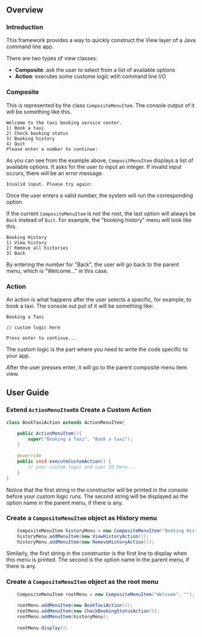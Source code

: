 # 

## Overview

### Introduction

This framework provides a way to quickly construct the View layer of a Java command line app.

There are two types of view classes:

* **Composite**: ask the user to select from a list of available options 
* **Action**: executes some custome logic wtih command line I/O

### Composite 

This is represented by the class `CompositeMenuItem`. The console output of it will be something like this.

```text
Welcome to the taxi booking service center.
1) Book a taxi
2) Check booking status
3) Booking history
4) Quit
Please enter a number to continue: 

```

As you can see from the example above, `CompositMenuItem` displays a list of available options. It asks for the user to input an integer. If invalid input occurs, there will be an error message.

```text
Invalid input. Please try again: 
```

Once the user enters a valid number, the system will run the corresponding option.

If the current `CompositeMenuItem` is not the root, the last option will always be `Back` instead of `Quit`. For example, the "booking history" menu will look like this.

```text
Booking History
1) View history
2) Remove all histories
3) Back
```
By entering the number for "Back", the user will go back to the parent menu, which is "Welcome..." in this case.

### Action

An action is what happens after the user selects a specific, for example, to book a taxi. The console out put of it will be something like:

```text
Booking a Taxi

// custom logic here

Press enter to continue...

```

The custom logic is the part where you need to write the code specific to your app.

After the user presses enter, it will go to the parent composite menu item view.


## User Guide

### Extend `ActionMenuItem`to Create a Custom Action

```java
class BookTaxiAction extends ActionMenuItem{

	public ActionMenuItem(){
		super("Booking a Taxi", "Book a taxi");
	}
	
	@override
	public void executeCustomAction() {
		// your custom logic and user IO here...
	}
}
```

Notice that the first string in the constructor will be printed in the console before your custom logic runs. The second string will be displayed as the option name in the parent menu, if there is any.

### Create a `CompositeMenuItem` object as History menu

```java
	CompositeMenuItem historyMenu = new CompositeMenuItem("Booking History", "Booking history");
	historyMenu.addMenuItem(new ViewHistoryAction());
	historyMenu.addMenuItem(new RemoveHistoryAction());
```

Similarly, the first string in the constructor is the first line to display when this menu is printed. The second is the option name in the parent menu, if there is any.

### Create a `CompositeMenuItem` object as the root menu

```java
	CompositeMenuItem rootMenu = new CompositeMenuItem("Welcome", "");
	
	rootMenu.addMenuItem(new BookTaxiAction());
	rootMenu.addMenuItem(new CheckBookingStatusAction());
	rootMenu.addMenuItem(historyMenu);
	
	rootMenu.display();
```
